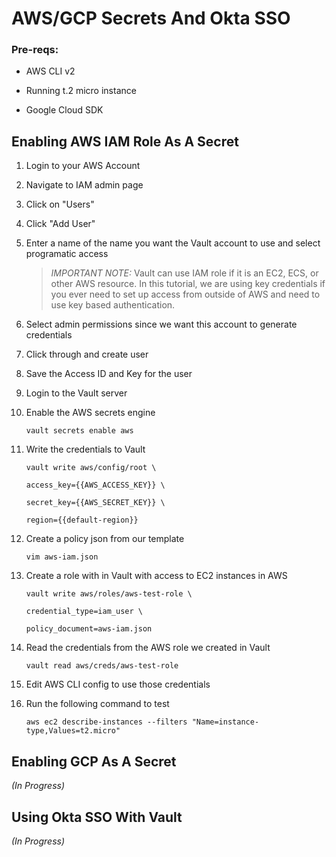 # AWS/GCP Secrets And Okta SSO

### Pre-reqs:

* AWS CLI v2

* Running t.2 micro instance

* Google Cloud SDK

## Enabling AWS IAM Role As A Secret

1. Login to your AWS Account

2. Navigate to IAM admin page

3. Click on "Users"

4. Click "Add User"

5. Enter a name of the name you want the Vault account to use and select programatic access

    > _*IMPORTANT NOTE:*_ Vault can use IAM role if it is an EC2, ECS, or other AWS resource. In this tutorial, we are using key credentials if you ever need to set up access from outside of AWS and need to use key based authentication.

6. Select admin permissions since we want this account to generate credentials

7. Click through and create user

8. Save the Access ID and Key for the user

9. Login to the Vault server

10. Enable the AWS secrets engine

    `vault secrets enable aws`

11. Write the credentials to Vault

    `vault write aws/config/root \`
    
    `access_key={{AWS_ACCESS_KEY}} \`
    
    `secret_key={{AWS_SECRET_KEY}} \`
    
    `region={{default-region}}`

12. Create a policy json from our template

    `vim aws-iam.json`

13. Create a role with in Vault with access to EC2 instances in AWS

    `vault write aws/roles/aws-test-role \`

    `credential_type=iam_user \`

    `policy_document=aws-iam.json`

14. Read the credentials from the AWS role we created in Vault

    `vault read aws/creds/aws-test-role`

15. Edit AWS CLI config to use those credentials

16. Run the following command to test

    `aws ec2 describe-instances --filters "Name=instance-type,Values=t2.micro"`

## Enabling GCP As A Secret

_(In Progress)_

## Using Okta SSO With Vault

_(In Progress)_